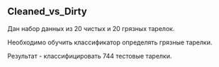 ## Cleaned_vs_Dirty

Дан набор данных из 20 чистых и 20 грязных тарелок.

Необходимо обучить классификатор определять грязные тарелки.

Результат - классифицировать 744 тестовые тарелки.
